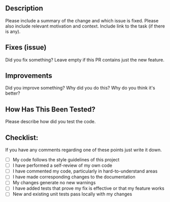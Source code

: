 ## Description

Please include a summary of the change and which issue is fixed.
Please also include relevant motivation and context.
Include link to the task (if there is any).

## Fixes (issue)

Did you fix something? Leave empty if this PR contains just the new feature.


## Improvements

Did you improve something? Why did you do this? Why do you think it's better?

## How Has This Been Tested?

Please describe how did you test the code.

## Checklist:
If you have any comments regarding one of these points just write it down.

- [ ] My code follows the style guidelines of this project
- [ ] I have performed a self-review of my own code
- [ ] I have commented my code, particularly in hard-to-understand areas
- [ ] I have made corresponding changes to the documentation
- [ ] My changes generate no new warnings
- [ ] I have added tests that prove my fix is effective or that my feature works
- [ ] New and existing unit tests pass locally with my changes
